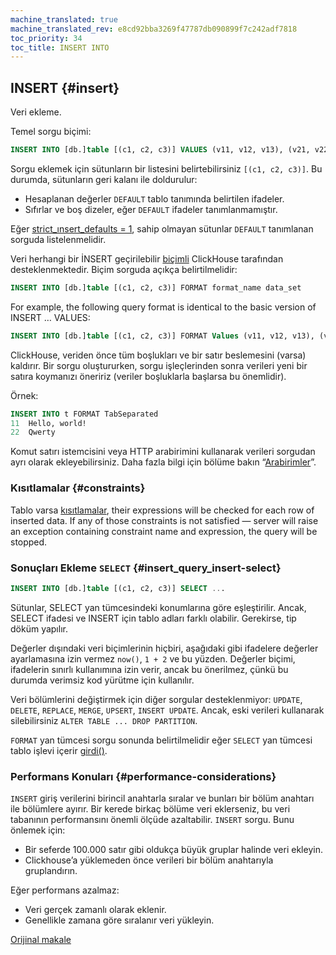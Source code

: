```yaml
---
machine_translated: true
machine_translated_rev: e8cd92bba3269f47787db090899f7c242adf7818
toc_priority: 34
toc_title: INSERT INTO
---
```


## INSERT {#insert}

Veri ekleme.

Temel sorgu biçimi:

``` sql
INSERT INTO [db.]table [(c1, c2, c3)] VALUES (v11, v12, v13), (v21, v22, v23), ...
```

Sorgu eklemek için sütunların bir listesini belirtebilirsiniz `[(c1, c2, c3)]`. Bu durumda, sütunların geri kalanı ile doldurulur:

-   Hesaplanan değerler `DEFAULT` tablo tanımında belirtilen ifadeler.
-   Sıfırlar ve boş dizeler, eğer `DEFAULT` ifadeler tanımlanmamıştır.

Eğer [strict\_ınsert\_defaults = 1](../../operations/settings/settings.md), sahip olmayan sütunlar `DEFAULT` tanımlanan sorguda listelenmelidir.

Veri herhangi bir İNSERT geçirilebilir [biçimli](../../interfaces/formats.md#formats) ClickHouse tarafından desteklenmektedir. Biçim sorguda açıkça belirtilmelidir:

``` sql
INSERT INTO [db.]table [(c1, c2, c3)] FORMAT format_name data_set
```

For example, the following query format is identical to the basic version of INSERT … VALUES:

``` sql
INSERT INTO [db.]table [(c1, c2, c3)] FORMAT Values (v11, v12, v13), (v21, v22, v23), ...
```

ClickHouse, veriden önce tüm boşlukları ve bir satır beslemesini (varsa) kaldırır. Bir sorgu oluştururken, sorgu işleçlerinden sonra verileri yeni bir satıra koymanızı öneririz (veriler boşluklarla başlarsa bu önemlidir).

Örnek:

``` sql
INSERT INTO t FORMAT TabSeparated
11  Hello, world!
22  Qwerty
```

Komut satırı istemcisini veya HTTP arabirimini kullanarak verileri sorgudan ayrı olarak ekleyebilirsiniz. Daha fazla bilgi için bölüme bakın “[Arabirimler](../../interfaces/index.md#interfaces)”.

### Kısıtlamalar {#constraints}

Tablo varsa [kısıtlamalar](create.md#constraints), their expressions will be checked for each row of inserted data. If any of those constraints is not satisfied — server will raise an exception containing constraint name and expression, the query will be stopped.

### Sonuçları Ekleme `SELECT` {#insert_query_insert-select}

``` sql
INSERT INTO [db.]table [(c1, c2, c3)] SELECT ...
```

Sütunlar, SELECT yan tümcesindeki konumlarına göre eşleştirilir. Ancak, SELECT ifadesi ve INSERT için tablo adları farklı olabilir. Gerekirse, tip döküm yapılır.

Değerler dışındaki veri biçimlerinin hiçbiri, aşağıdaki gibi ifadelere değerler ayarlamasına izin vermez `now()`, `1 + 2` ve bu yüzden. Değerler biçimi, ifadelerin sınırlı kullanımına izin verir, ancak bu önerilmez, çünkü bu durumda verimsiz kod yürütme için kullanılır.

Veri bölümlerini değiştirmek için diğer sorgular desteklenmiyor: `UPDATE`, `DELETE`, `REPLACE`, `MERGE`, `UPSERT`, `INSERT UPDATE`.
Ancak, eski verileri kullanarak silebilirsiniz `ALTER TABLE ... DROP PARTITION`.

`FORMAT` yan tümcesi sorgu sonunda belirtilmelidir eğer `SELECT` yan tümcesi tablo işlevi içerir [girdi()](../table-functions/input.md).

### Performans Konuları {#performance-considerations}

`INSERT` giriş verilerini birincil anahtarla sıralar ve bunları bir bölüm anahtarı ile bölümlere ayırır. Bir kerede birkaç bölüme veri eklerseniz, bu veri tabanının performansını önemli ölçüde azaltabilir. `INSERT` sorgu. Bunu önlemek için:

-   Bir seferde 100.000 satır gibi oldukça büyük gruplar halinde veri ekleyin.
-   Clickhouse’a yüklemeden önce verileri bir bölüm anahtarıyla gruplandırın.

Eğer performans azalmaz:

-   Veri gerçek zamanlı olarak eklenir.
-   Genellikle zamana göre sıralanır veri yükleyin.

[Orijinal makale](https://clickhouse.tech/docs/en/query_language/insert_into/) <!--hide-->
